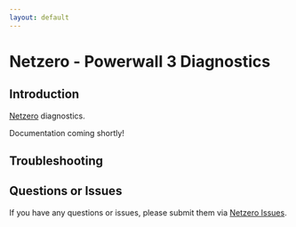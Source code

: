 ```yaml
---
layout: default
---
```


# Netzero - Powerwall 3 Diagnostics

## Introduction

[Netzero](https://www.netzero.energy) diagnostics.

Documentation coming shortly!

## Troubleshooting


## Questions or Issues

If you have any questions or issues, please submit them via [Netzero Issues](https://github.com/netzero-labs/netzero/issues).
